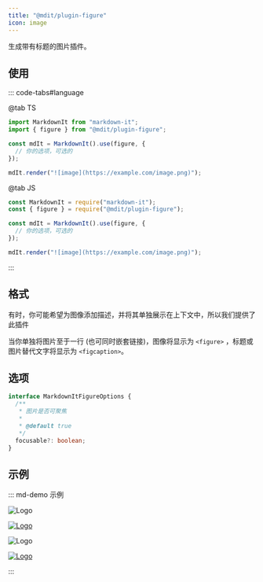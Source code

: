 ```yaml
---
title: "@mdit/plugin-figure"
icon: image
---
```


生成带有标题的图片插件。

<!-- more -->

## 使用

::: code-tabs#language

@tab TS

```ts
import MarkdownIt from "markdown-it";
import { figure } from "@mdit/plugin-figure";

const mdIt = MarkdownIt().use(figure, {
  // 你的选项，可选的
});

mdIt.render("![image](https://example.com/image.png)");
```

@tab JS

```js
const MarkdownIt = require("markdown-it");
const { figure } = require("@mdit/plugin-figure");

const mdIt = MarkdownIt().use(figure, {
  // 你的选项，可选的
});

mdIt.render("![image](https://example.com/image.png)");
```

:::

## 格式

有时，你可能希望为图像添加描述，并将其单独展示在上下文中，所以我们提供了此插件

当你单独将图片至于一行 (也可同时嵌套链接)，图像将显示为 `<figure>` ，标题或图片替代文字将显示为 `<figcaption>`。

## 选项

```ts
interface MarkdownItFigureOptions {
  /**
   * 图片是否可聚焦
   *
   * @default true
   */
  focusable?: boolean;
}
```

## 示例

::: md-demo 示例

![Logo](/favicon.ico)

[![Logo](/favicon.ico)](https://commonmark.org/)

![Logo](/favicon.ico "Markdown")

[![Logo](/favicon.ico "Markdown")](https://commonmark.org/)

:::
